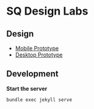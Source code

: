 # SQ Design Labs

## Design

* [Mobile Prototype](https://invis.io/FPYPHWHK8ZN)
* [Desktop Prototype](https://invis.io/YRYPHWSD2ZX)

## Development

**Start the server**

`bundle exec jekyll serve`
